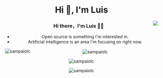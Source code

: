 <div align="center">
<h1 align="center">Hi 👋, I'm Luis</h1>

<img align="right" src="https://github-readme-stats.vercel.app/api?username=sampaiolc&show_icons=true&icon_color=CE1D2D&text_color=718096&bg_color=00000000&hide_title=true&hide_border=true" />

### Hi there，I'm Luis 🙋‍♂️

- Open source is something I'm interested in.
- Artificial intelligence is an area I'm focusing on right now.


<p><img align="left" src="https://github-readme-stats.vercel.app/api/top-langs?username=sampaiolc&show_icons=true&locale=en&layout=compact" alt="sampaiolc" /></p>

<p>&nbsp;<img align="center" src="https://github-readme-stats.vercel.app/api?username=sampaiolc&show_icons=true&locale=en" alt="sampaiolc" /></p>

<p><img align="center" src="https://github-readme-streak-stats.herokuapp.com/?user=sampaiolc&" alt="sampaiolc" /></p>

<p align="center"> <img src="https://komarev.com/ghpvc/?username=sampaiolc&label=Profile%20views&color=0e75b6&style=flat" alt="sampaiolc" /> </p>

<!--
**Sampaiolc/Sampaiolc** is a ✨ _special_ ✨ repository because its `README.md` (this file) appears on your GitHub profile.

Here are some ideas to get you started:

- 🔭 I’m currently working on ...
- 🌱 I’m currently learning ...
- 👯 I’m looking to collaborate on ...
- 🤔 I’m looking for help with ...
- 💬 Ask me about ...
- 📫 How to reach me: ...
- 😄 Pronouns: ...
- ⚡ Fun fact: ...
-->
